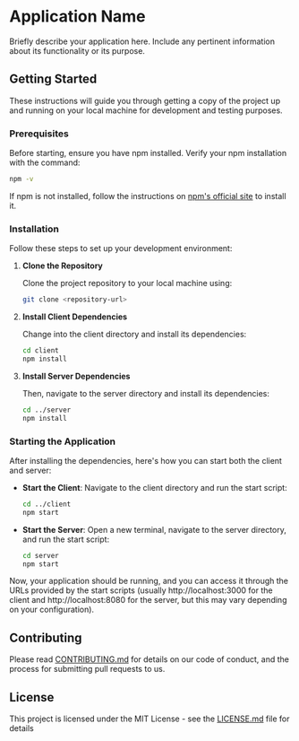 # Application Name

Briefly describe your application here. Include any pertinent information about its functionality or its purpose.

## Getting Started

These instructions will guide you through getting a copy of the project up and running on your local machine for development and testing purposes.

### Prerequisites

Before starting, ensure you have npm installed. Verify your npm installation with the command:

```bash
npm -v
```

If npm is not installed, follow the instructions on [npm's official site](https://www.npmjs.com/get-npm) to install it.

### Installation

Follow these steps to set up your development environment:

1. **Clone the Repository**

   Clone the project repository to your local machine using:

   ```bash
   git clone <repository-url>
   ```

2. **Install Client Dependencies**

   Change into the client directory and install its dependencies:

   ```bash
   cd client
   npm install
   ```

3. **Install Server Dependencies**

   Then, navigate to the server directory and install its dependencies:

   ```bash
   cd ../server
   npm install
   ```

### Starting the Application

After installing the dependencies, here's how you can start both the client and server:

- **Start the Client**: Navigate to the client directory and run the start script:

  ```bash
  cd ../client 
  npm start
  ```

- **Start the Server**: Open a new terminal, navigate to the server directory, and run the start script:

  ```bash
  cd server 
  npm start
  ```

Now, your application should be running, and you can access it through the URLs provided by the start scripts (usually http://localhost:3000 for the client and http://localhost:8080 for the server, but this may vary depending on your configuration).

## Contributing

Please read [CONTRIBUTING.md](CONTRIBUTING.md) for details on our code of conduct, and the process for submitting pull requests to us.

## License

This project is licensed under the MIT License - see the [LICENSE.md](LICENSE.md) file for details
